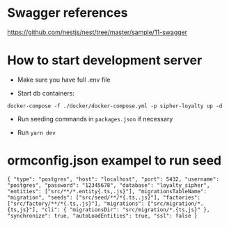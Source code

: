 # Swagger references

https://github.com/nestjs/nest/tree/master/sample/11-swagger

# How to start development server

- Make sure you have full .env file

- Start db containers:

`docker-compose -f ./docker/docker-compose.yml -p sipher-loyalty up -d`

- Run seeding commands in `packages.json` if necessary

- Run `yarn dev`

# ormconfig.json exampel to run seed

`{ "type": "postgres", "host": "localhost", "port": 5432, "username": "postgres", "password": "12345678", "database": "loyalty_sipher", "entities": ["src/**/*.entity{.ts,.js}"], "migrationsTableName": "migration", "seeds": ["src/seed/**/*{.ts,.js}"], "factories": ["src/factory/**/*{.ts,.js}"], "migrations": ["src/migration/*.{ts,js}"], "cli": { "migrationsDir": "src/migration/*.{ts,js}" }, "synchronize": true, "autoLoadEntities": true, "ssl": false }`
